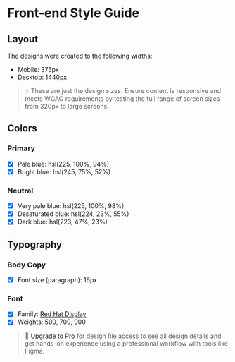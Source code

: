 # Front-end Style Guide

## Layout

The designs were created to the following widths:

- Mobile: 375px
- Desktop: 1440px

> 💡 These are just the design sizes. Ensure content is responsive and meets WCAG requirements by testing the full range of screen sizes from 320px to large screens.

## Colors

### Primary

- [x] Pale blue: hsl(225, 100%, 94%)
- [x] Bright blue: hsl(245, 75%, 52%)

### Neutral

- [x] Very pale blue: hsl(225, 100%, 98%)
- [x] Desaturated blue: hsl(224, 23%, 55%)
- [x] Dark blue: hsl(223, 47%, 23%)

## Typography

### Body Copy

- [x] Font size (paragraph): 16px

### Font

- [x] Family: [Red Hat Display](https://fonts.google.com/specimen/Red+Hat+Display)
- [x] Weights: 500, 700, 900

> 💎 [Upgrade to Pro](https://www.frontendmentor.io/pro?ref=style-guide) for design file access to see all design details and get hands-on experience using a professional workflow with tools like Figma.
